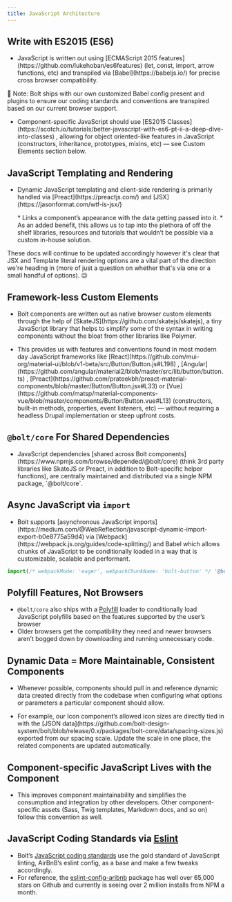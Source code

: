 ```yaml
---
title: JavaScript Architecture 
---
```


## Write with ES2015 (ES6)
* <p>JavaScript is written out using [ECMAScript 2015 features](https://github.com/lukehoban/es6features) (let, const, import, arrow functions, etc) and transpiled via [Babel](https://babeljs.io/) for precise cross browser compatibility.</p>

📝 Note: Bolt ships with our own customized Babel config present and plugins to ensure our coding standards and conventions are transpired based on our current browser support.

* <p>Component-specific JavaScript should use [ES2015 Classes](https://scotch.io/tutorials/better-javascript-with-es6-pt-ii-a-deep-dive-into-classes) , allowing for object oriented-like features in JavaScript (constructors, inheritance, prototypes, mixins, etc) — see Custom Elements section below.</p>


## JavaScript Templating and Rendering
* <p>Dynamic JavaScript templating and client-side rendering is primarily handled via [Preact](https://preactjs.com/) and [JSX](https://jasonformat.com/wtf-is-jsx/)</p>
	* Links a component’s appearance with the data getting passed into it.
	* As an added benefit, this allows us to tap into the plethora of off the shelf libraries, resources and tutorials that wouldn’t be possible via a custom in-house solution.

These docs will continue to be updated accordingly however it's clear that JSX and Template literal rendering options are a vital part of the direction we're heading in (more of just a question on whether that's via one or a small handful of options). 😉
	

## Framework-less Custom Elements
* <p>Bolt components are written out as native browser custom elements through the help of  [SkateJS](https://github.com/skatejs/skatejs), a tiny JavaScript library that helps to simplify some of the syntax in writing components without the bloat from other libraries like Polymer.</p>
* <p>This provides us with features and conventions found in most modern day JavaScript frameworks like  [React](https://github.com/mui-org/material-ui/blob/v1-beta/src/Button/Button.js#L198) ,  [Angular](https://github.com/angular/material2/blob/master/src/lib/button/button.ts) ,  [Preact](https://github.com/prateekbh/preact-material-components/blob/master/Button/Button.jsx#L33)  or  [Vue](https://github.com/matsp/material-components-vue/blob/master/components/Button/Button.vue#L13)  (constructors, built-in methods, properties, event listeners, etc) — without requiring a headless Drupal implementation or steep upfront costs.</p>


## `@bolt/core` For Shared Dependencies
* <p>JavaScript dependencies  [shared across Bolt components](https://www.npmjs.com/browse/depended/@bolt/core)  (think 3rd party libraries like SkateJS or Preact, in addition to Bolt-specific helper functions), are centrally maintained and distributed via a single NPM package, `@bolt/core`.</p>
	

## Async JavaScript via `import`
* <p>Bolt supports  [asynchronous JavaScript imports](https://medium.com/@WebReflection/javascript-dynamic-import-export-b0e8775a59d4) via [Webpack](https://webpack.js.org/guides/code-splitting/)  and Babel which allows chunks of JavaScript to be conditionally loaded in a way that is customizable, scalable and performant.</p>

```javascript
import(/* webpackMode: 'eager', webpackChunkName: 'bolt-button' */ '@bolt/components-button');
```


## Polyfill Features, Not Browsers
* `@bolt/core` also ships with a [Polyfill](https://remysharp.com/2010/10/08/what-is-a-polyfill) loader to conditionally load JavaScript polyfills based on the features supported by the user’s browser
* Older browsers get the compatibility they need and newer browsers aren’t bogged down by downloading and running unnecessary code.


## Dynamic Data = More Maintainable, Consistent Components
* Whenever possible, components should pull in and reference dynamic data created directly from the codebase when configuring what options or parameters a particular component should allow.
* <p>For example, our Icon component’s allowed icon sizes are directly tied in with the  [JSON data](https://github.com/bolt-design-system/bolt/blob/release/0.x/packages/bolt-core/data/spacing-sizes.js) exported from our spacing scale. Update the scale in one place, the related components are updated automatically.</p>


## Component-specific JavaScript Lives with the Component
* This improves component maintainability and simplifies the consumption and integration by other developers. Other component-specific assets (Sass, Twig templates, Markdown docs, and so on) follow this convention as well.


## JavaScript Coding Standards via [Eslint](https://www.smashingmagazine.com/2015/09/eslint-the-next-generation-javascript-linter/)
* Bolt’s  [JavaScript coding standards](https://github.com/bolt-design-system/bolt/blob/master/packages/config/eslint/index.js) use the gold standard of JavaScript linting, AirBnB’s eslint config, as a base and make a few tweaks accordingly.
* For reference, the [eslint-config-aribnb](https://www.npmjs.com/package/eslint-config-airbnb)  package has well over 65,000 stars on Github and currently is seeing over 2 million installs from NPM a month.
